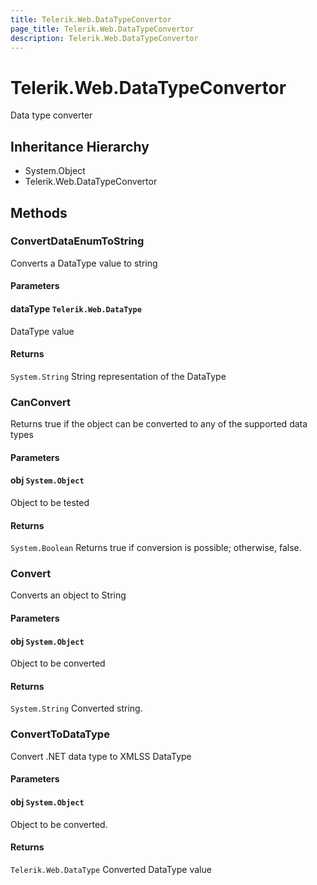 ```yaml
---
title: Telerik.Web.DataTypeConvertor
page_title: Telerik.Web.DataTypeConvertor
description: Telerik.Web.DataTypeConvertor
---
```


# Telerik.Web.DataTypeConvertor

Data type converter

## Inheritance Hierarchy

* System.Object
* Telerik.Web.DataTypeConvertor

## Methods

###  ConvertDataEnumToString

Converts a DataType value to string

#### Parameters

#### dataType `Telerik.Web.DataType`

DataType value

#### Returns

`System.String` String representation of the DataType

###  CanConvert

Returns true if the object can be converted to any of the supported data types

#### Parameters

#### obj `System.Object`

Object to be tested

#### Returns

`System.Boolean` Returns true if conversion is possible; otherwise, false.

###  Convert

Converts an object to String

#### Parameters

#### obj `System.Object`

Object to be converted

#### Returns

`System.String` Converted string.

###  ConvertToDataType

Convert .NET data type to XMLSS DataType

#### Parameters

#### obj `System.Object`

Object to be converted.

#### Returns

`Telerik.Web.DataType` Converted DataType value

